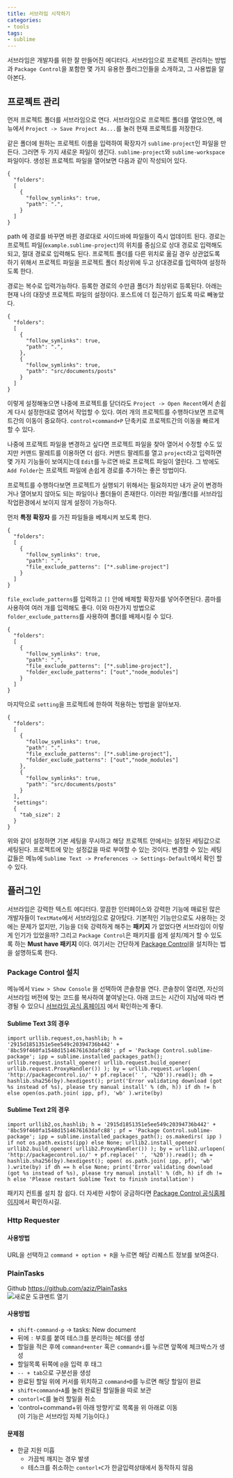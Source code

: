 ```yaml
---
title: 서브라임 시작하기
categories:
- tools
tags:
- sublime
---
```


서브라임은 개발자를 위한 잘 만들어진 에디터다. 서브라임으로 프로젝트 관리하는 방법과 `Package Control`을 포함한 몇 가지 유용한 플러그인들을 소개하고, 그 사용법을 알아본다.

<!-- excerpt -->

## 프로젝트 관리
먼저 프로젝트 폴더를 서브라임으로 연다. 서브라임으로 프로젝트 폴더를 열었으면, 메뉴에서 `Project -> Save Project As...`를 눌러 현재 프로젝트를 저장한다.

같은 폴더에 원하는 프로젝트 이름을 입력하여 확장자가 `sublime-project`인 파일을 만든다. 그러면 두 가지 새로운 파일이 생긴다. `sublime-project`와 `sublime-workspace` 파일이다. 생성된 프로젝트 파일을 열어보면 다음과 같이 작성되어 있다.

```
{
  "folders":
  [
    {
      "follow_symlinks": true,
      "path": ".",
    }
  ]
}
```

path 에 경로를 바꾸면 바뀐 경로대로 사이드바에 파일들이 즉시 업데이트 된다. 경로는 프로젝트 파일(`example.sublime-project`)의 위치를 중심으로 상대 경로로 입력해도 되고, 절대 경로로 입력해도 된다. 프로젝트 폴더를 다른 위치로 옮길 경우 상관없도록 하기 위해서 프로젝트 파일을 프로젝트 폴더 최상위에 두고 상대경로를 입력하여 설정하도록 한다.

경로는 복수로 입력가능하다. 등록한 경로의 수만큼 폴더가 최상위로 등록된다. 아래는 현재 나의 대장넷 프로젝트 파일의 설정이다. 포스트에 더 접근하기 쉽도록 따로 빼놓았다.

```
{
  "folders":
  [
    {
      "follow_symlinks": true,
      "path": ".",
    },
    {
      "follow_symlinks": true,
      "path": "src/documents/posts"
    }
  ]
}
```

이렇게 설정해놓으면 나중에 프로젝트를 닫더라도 `Project -> Open Recent`에서 손쉽게 다시 설정한대로 열어서 작업할 수 있다. 여러 개의 프로젝트를 수행하다보면 프로젝트간의 이동이 중요하다. `control+command+P` 단축키로 프로젝트간의 이동을 빠르게 할 수 있다.

나중에 프로젝트 파일을 변경하고 싶다면 프로젝트 파일을 찾아 열어서 수정할 수도 있지만 커맨드 팔레트를 이용하면 더 쉽다. 커맨드 팔레트를 열고 `project`라고 입력하면 몇 가지 기능들이 보여지는데 `Edit`를 누르면 바로 프로젝트 파일이 열린다. 그 밖에도 `Add Folder`는 프로젝트 파일에 손쉽게 경로를 추가하는 좋은 방법이다.

프로젝트를 수행하다보면 프로젝트가 실행되기 위해서는 필요하지만 내가 굳이 변경하거나 열어보지 않아도 되는 파일이나 폴더들이 존재한다. 이러한 파일/폴더를 서브라임 작업환경에서 보이지 않게 설정이 가능하다.

먼저 **특정 확장자** 를 가진 파일들을 베제시켜 보도록 한다.

```
{
  "folders":
  [
    {
      "follow_symlinks": true,
      "path": ".",
      "file_exclude_patterns": ["*.sublime-project"]
    }
  ]
}
```

`file_exclude_patterns`를 입력하고 `[]` 안에 배제할 확장자를 넣어주면된다. 콤마를 사용하여 여러 개를 입력해도 좋다. 이와 마찬가지 방법으로 `folder_exclude_patterns`를 사용하여 폴더를 배제시킬 수 있다.

```
{
  "folders":
  [
    {
      "follow_symlinks": true,
      "path": ".",
      "file_exclude_patterns": ["*.sublime-project"],
      "folder_exclude_patterns": ["out","node_modules"]
    }
  ]
}
```

마지막으로 `setting`을 프로젝트에 한하여 적용하는 방법을 알아보자.

```
{
  "folders":
  [
    {
      "follow_symlinks": true,
      "path": ".",
      "file_exclude_patterns": ["*.sublime-project"],
      "folder_exclude_patterns": ["out","node_modules"]
    },
    {
      "follow_symlinks": true,
      "path": "src/documents/posts"
    }
  ],
  "settings":
  {
    "tab_size": 2
  }
}
```

위와 같이 설정하면 기본 세팅을 무시하고 해당 프로젝트 안에서는 설정된 세팅값으로 세팅된다. 프로젝트에 맞는 설정값을 따로 부여할 수 있는 것이다. 변경할 수 있는 세팅값들은 메뉴에 `Sublime Text -> Preferences -> Settings-Default`에서 확인 할 수 있다.

## 플러그인
서브라임은 강력한 텍스트 에디터다. 깔끔한 인터페이스와 강력한 기능에 매료된 많은 개발자들이 `TextMate`에서 서브라임으로 갈아탔다. 기본적인 기능만으로도 사용하는 것에는 문제가 없지만, 기능을 더욱 강력하게 해주는 **패키지** 가 없었다면 서브라임이 이렇게 인기가 있었을까? 그리고 `Package Control`은 패키지를 쉽게 설치/제거 할 수 있도록 하는 **Must have 패키지** 이다. 여기서는 간단하게 [Package Control]()을 설치하는 법을 설명하도록 한다.

### Package Control 설치
메뉴에서 `View > Show Console` 을 선택하여 콘솔창을 연다. 콘솔창이 열리면, 자신의 서브라임 버전에 맞는 코드를 복사하여 붙여넣는다.
아래 코드는 시간이 지남에 따라 변경될 수 있으니 [서브라임 공식 홈페이지](https://packagecontrol.io/installation) 에서 확인하는게 좋다.

#### Sublime Text 3의 경우
````
import urllib.request,os,hashlib; h = '2915d1851351e5ee549c20394736b442' + '8bc59f460fa1548d1514676163dafc88'; pf = 'Package Control.sublime-package'; ipp = sublime.installed_packages_path(); urllib.request.install_opener( urllib.request.build_opener( urllib.request.ProxyHandler()) ); by = urllib.request.urlopen( 'http://packagecontrol.io/' + pf.replace(' ', '%20')).read(); dh = hashlib.sha256(by).hexdigest(); print('Error validating download (got %s instead of %s), please try manual install' % (dh, h)) if dh != h else open(os.path.join( ipp, pf), 'wb' ).write(by)
````

#### Sublime Text 2의 경우
````
import urllib2,os,hashlib; h = '2915d1851351e5ee549c20394736b442' + '8bc59f460fa1548d1514676163dafc88'; pf = 'Package Control.sublime-package'; ipp = sublime.installed_packages_path(); os.makedirs( ipp ) if not os.path.exists(ipp) else None; urllib2.install_opener( urllib2.build_opener( urllib2.ProxyHandler()) ); by = urllib2.urlopen( 'http://packagecontrol.io/' + pf.replace(' ', '%20')).read(); dh = hashlib.sha256(by).hexdigest(); open( os.path.join( ipp, pf), 'wb' ).write(by) if dh == h else None; print('Error validating download (got %s instead of %s), please try manual install' % (dh, h) if dh != h else 'Please restart Sublime Text to finish installation')
````

패키지 컨트롤 설치 참 쉽다. 더 자세한 사항이 궁금하다면 [Package Control 공식홈페이지](https://sublime.wbond.net/)에서 확인하시길.

### Http Requester
#### 사용방법
URL을 선택하고 `command + option + R`을 누르면 해당 리퀘스트 정보를 보여준다.

### PlainTasks
<span class="label label-success">Github</span> https://github.com/aziz/PlainTasks  
![새로운 도큐멘트 열기](http://take.ms/G5Jp5)

#### 사용방법
- `shift-command-p` -> tasks: New document
- 뒤에 `:` 부호를 붙여 테스크를 분리하는 헤더를 생성
- 할일을 적은 후에 `command+enter` 혹은 `command+i`를 누르면 앞쪽에 체크박스가 생성
- 할일목록 뒤쪽에 `@`을 입력 후 태그
- `-- + tab`으로 구분선을 생성
- 완료된 할일 위에 커서를 위치하고 `command+D`를 누르면 해당 할일이 완료
- `shift+command+A`를 눌러 완료된 할일들을 따로 보관
- `contorl+C`를 눌러 할일을 취소
- 'control+command+위 아래 방향키'로 목록을 위 아래로 이동  
    (이 기능은 서브라임 자체 기능이다.)

#### 문제점
- 한글 지원 미흡
    + 가끔씩 깨지는 경우 발생
    + 테스크를 취소하는 `contorl+C`가 한글입력상태에서 동작하지 않음
